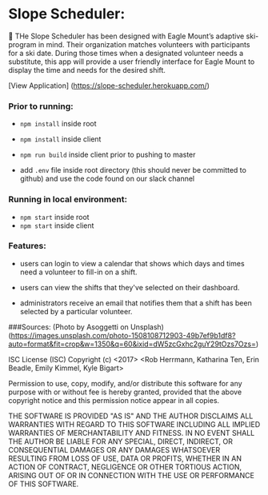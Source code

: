 # Slope Scheduler: 
:date:
THe Slope Scheduler has been designed with Eagle Mount’s adaptive ski-program in mind.  Their organization matches volunteers with participants for a ski date.  During those times when a designated volunteer needs a substitute, this app will provide a user friendly interface for Eagle Mount to display the time and needs for the desired shift. 

[View Application] (https://slope-scheduler.herokuapp.com/)

### Prior to running:

- `npm install` inside root
- `npm install` inside client

- `npm run build` inside client prior to pushing to master
- add `.env` file inside root directory (this should never be committed to github) and use the code found on our slack channel

### Running in local environment:

- `npm start` inside root
- `npm start` inside client

### Features: 

- users can login to view a calendar that shows which days and times need a volunteer to fill-in on a shift.

- users can view the shifts that they've selected on their dashboard.

- administrators receive an email that notifies them that a shift has been selected by a particular volunteer.

###Sources:
(Photo by Asoggetti on Unsplash)
(https://images.unsplash.com/photo-1508108712903-49b7ef9b1df8?auto=format&fit=crop&w=1350&q=60&ixid=dW5zcGxhc2guY29tOzs7Ozs=)


ISC License (ISC)
Copyright (c) <2017> <Rob Herrmann, Katharina Ten, Erin Beadle, Emily Kimmel, Kyle Bigart>

Permission to use, copy, modify, and/or distribute this software for any purpose with or without fee
is hereby granted, provided that the above copyright notice
and this permission notice appear in all copies.

THE SOFTWARE IS PROVIDED "AS IS" AND THE AUTHOR DISCLAIMS ALL WARRANTIES
WITH REGARD TO THIS SOFTWARE INCLUDING ALL IMPLIED WARRANTIES OF MERCHANTABILITY AND FITNESS.
IN NO EVENT SHALL THE AUTHOR BE LIABLE FOR ANY SPECIAL, DIRECT, INDIRECT, OR CONSEQUENTIAL DAMAGES 
OR ANY DAMAGES WHATSOEVER RESULTING FROM LOSS OF USE, DATA OR PROFITS, WHETHER IN AN ACTION OF CONTRACT,
NEGLIGENCE OR OTHER TORTIOUS ACTION, ARISING OUT OF OR IN CONNECTION
WITH THE USE OR PERFORMANCE OF THIS SOFTWARE.